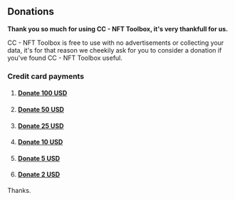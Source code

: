 ## Donations

**Thank you so much for using CC - NFT Toolbox, it's very thankfull for us.**

CC - NFT Toolbox is free to use with no advertisements or collecting your data, it's for that reason we cheekily ask for you to consider a donation if you've found CC - NFT Toolbox useful.


<!-- ### ANY ERC 20 (ETH)

`0xC0Ca2e93e60d63Ec9c071F0756f8F57777aACa79`

![QR CODE](assets/wallet/eth.png)


### MATIC

`0xC0Ca2e93e60d63Ec9c071F0756f8F57777aACa79`

![QR CODE](assets/wallet/MATIC.png)

### BITCOIN

`bc1q8fysgka27d77frdn8725gv7pavwj6pwskt8hfy`

![QR CODE](assets/wallet/BITCOIN.png) -->

### Credit card payments

1. #### [Donate 100 USD ](https://payhere.lk/pay/oaca78e42)
2. #### [Donate 50 USD ](https://payhere.lk/pay/o35aedff8)
3. #### [Donate 25 USD ](https://payhere.lk/pay/o42a9ef6e)
4. #### [Donate 10 USD ](https://payhere.lk/pay/odccd7acd)
5. #### [Donate 5 USD ](https://payhere.lk/pay/oabca4a5b)
6. #### [Donate 2 USD ](https://payhere.lk/pay/o32c31be1)

Thanks.